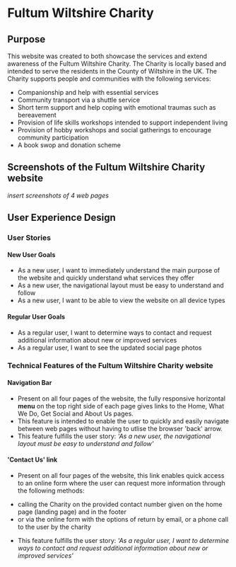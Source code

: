 # Fultum Wiltshire Charity

## Purpose
This website was created to both showcase the services and extend awareness of the Fultum Wiltshire Charity.
The Charity is locally based and intended to serve the residents in the County of Wiltshire in the UK.
The Charity supports people and communities with the following services:
* Companionship and help with essential services
* Community transport via a shuttle service
* Short term support and help coping with emotional traumas such as bereavement
* Provision of life skills workshops intended to support independent living
* Provision of hobby workshops and social gatherings to encourage community participation
* A book swop and donation scheme

## Screenshots of the Fultum Wiltshire Charity website

*insert screenshots of 4 web pages*

## User Experience Design

### User Stories
#### New User Goals
* As a new user, I want to immediately understand the main purpose of the website and quickly understand what services they offer
* As a new user, the navigational layout must be easy to understand and follow
* As a new user, I want to be able to view the website on all device types

#### Regular User Goals
* As a regular user, I want to determine ways to contact and request additional information about new or improved services
* As a regular user, I want to see the updated social page photos

### Technical Features of the Fultum Wiltshire Charity website

#### Navigation Bar
* Present on all four pages of the website, the fully responsive horizontal **menu** on the top right side of each page gives links to the Home, What We Do, Get Social and About Us pages.
* This feature is intended to enable the user to quickly and easily navigate between web pages without having to utlise the browser 'back' arrow.
* This feature fulfills the user story: *'As a new user, the navigational layout must be easy to understand and follow'*

#### 'Contact Us' link
* Present on all four pages of the website, this link enables quick access to an online form where the user can request more information through the following methods: 
- calling the Charity on the provided contact number given on the home page (landing page) and in the footer
- or via the online form with the options of return by email, or a phone call to the user by the charity
* This feature fulfills the user story: *'As a regular user, I want to determine ways to contact and request additional information about new or improved services'*

